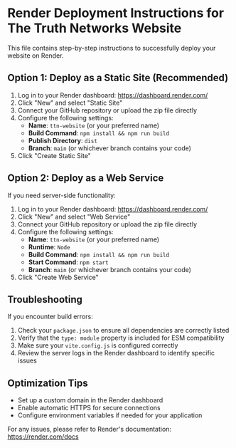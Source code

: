 # Render Deployment Instructions for The Truth Networks Website

This file contains step-by-step instructions to successfully deploy your website on Render.

## Option 1: Deploy as a Static Site (Recommended)

1. Log in to your Render dashboard: https://dashboard.render.com/
2. Click "New" and select "Static Site"
3. Connect your GitHub repository or upload the zip file directly
4. Configure the following settings:
   - **Name**: `ttn-website` (or your preferred name)
   - **Build Command**: `npm install && npm run build`
   - **Publish Directory**: `dist`
   - **Branch**: `main` (or whichever branch contains your code)
5. Click "Create Static Site"

## Option 2: Deploy as a Web Service

If you need server-side functionality:

1. Log in to your Render dashboard: https://dashboard.render.com/
2. Click "New" and select "Web Service"
3. Connect your GitHub repository or upload the zip file directly
4. Configure the following settings:
   - **Name**: `ttn-website` (or your preferred name)
   - **Runtime**: `Node`
   - **Build Command**: `npm install && npm run build`
   - **Start Command**: `npm start`
   - **Branch**: `main` (or whichever branch contains your code)
5. Click "Create Web Service"

## Troubleshooting

If you encounter build errors:

1. Check your `package.json` to ensure all dependencies are correctly listed
2. Verify that the `type: module` property is included for ESM compatibility
3. Make sure your `vite.config.js` is configured correctly
4. Review the server logs in the Render dashboard to identify specific issues

## Optimization Tips

- Set up a custom domain in the Render dashboard
- Enable automatic HTTPS for secure connections
- Configure environment variables if needed for your application

For any issues, please refer to Render's documentation: https://render.com/docs